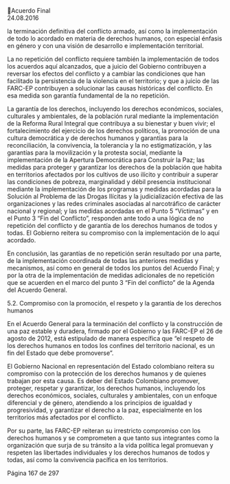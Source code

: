 Acuerdo Final  
24.08.2016  

la terminación definitiva del conflicto armado, así como la implementación de todo lo acordado en materia de 
derechos humanos, con especial énfasis en género y con una visión de desarrollo e implementación territorial.  
 
La no repetición del conflicto requiere también la implementación de todos los acuerdos aquí alcanzados, que 
a  juicio  del  Gobierno  contribuyen  a  reversar  los  efectos  del  conflicto  y  a  cambiar  las  condiciones  que  han 
facilitado la persistencia de la violencia en el territorio; y que a juicio de las FARC-EP contribuyen a solucionar 
las causas históricas del conflicto. En esa medida son garantía fundamental de la no repetición.  
 
La  garantía  de  los  derechos,  incluyendo  los  derechos  económicos,  sociales,  culturales  y  ambientales,  de  la 
población rural mediante la implementación de la Reforma Rural Integral que contribuya a su bienestar y buen 
vivir; el fortalecimiento del ejercicio de los derechos políticos, la promoción de una cultura democrática y de 
derechos humanos y garantías para la reconciliación, la convivencia, la tolerancia y la no estigmatización, y las 
garantías para la movilización y la protesta social, mediante la implementación de la Apertura Democrática 
para  Construir  la  Paz;  las  medidas  para  proteger  y  garantizar  los  derechos  de  la  población  que  habita  en 
territorios  afectados  por  los  cultivos  de  uso  ilícito  y  contribuir  a  superar  las  condiciones  de  pobreza, 
marginalidad  y  débil  presencia  institucional  mediante  la  implementación  de  los  programas  y  medidas 
acordadas para la Solución al Problema de las Drogas Ilícitas y la judicialización efectiva de las organizaciones 
y las redes criminales asociadas al narcotráfico de carácter nacional y regional; y las medidas acordadas en el 
Punto 5 “Víctimas” y en el Punto 3 “Fin del Conflicto”, responden ante todo a una lógica de no repetición del 
conflicto y de garantía de los derechos humanos de todos y todas. El Gobierno reitera su compromiso con la 
implementación de lo aquí acordado.  
 
En conclusión, las garantías de no repetición serán resultado por una parte, de la implementación coordinada 
de todas las anteriores medidas y mecanismos, así como en general de todos los puntos del Acuerdo Final; y 
por la otra de la implementación de medidas adicionales de no repetición que se acuerden en el marco del 
punto 3  “Fin del conflicto” de la Agenda del Acuerdo General. 
 
5.2.
Compromiso con la promoción, el respeto y la garantía de los derechos humanos 
 
En el Acuerdo General para la terminación del conflicto y la construcción de una paz estable y duradera, 
firmado por el Gobierno y las FARC-EP el 26 de agosto de 2012, está estipulado de manera específica que 
“el respeto de los derechos humanos en todos los confines del territorio nacional, es un fin del Estado que 
debe promoverse”. 
 
El Gobierno Nacional en representación del Estado colombiano reitera su compromiso con la protección 
de  los  derechos  humanos  y  de  quienes  trabajan  por  esta  causa.  Es  deber  del  Estado  Colombiano 
promover, proteger, respetar y garantizar, los derechos humanos, incluyendo los derechos económicos, 
sociales, culturales y ambientales, con un enfoque diferencial y de género, atendiendo a los principios de 
igualdad y progresividad, y garantizar el derecho a la paz, especialmente en los territorios más afectados 
por el conflicto.  
 
Por su parte, las FARC-EP reiteran su irrestricto compromiso con los derechos humanos y se comprometen 
a que tanto sus integrantes como la organización que surja de su tránsito a la vida política legal promuevan 
y respeten las libertades individuales y los derechos humanos de todos y todas, así como la convivencia 
pacífica en los territorios. 

Página 167 de 297 
 

